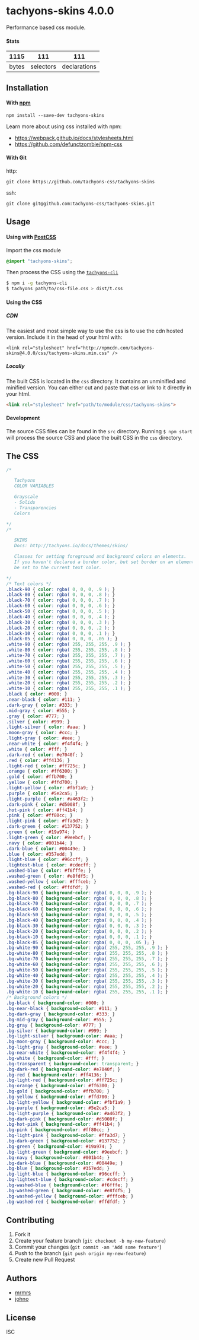 # tachyons-skins 4.0.0

Performance based css module.

#### Stats

1115 | 111 | 111
---|---|---
bytes | selectors | declarations

## Installation

#### With [npm](https://npmjs.com)

```
npm install --save-dev tachyons-skins
```

Learn more about using css installed with npm:
* https://webpack.github.io/docs/stylesheets.html
* https://github.com/defunctzombie/npm-css

#### With Git

http:
```
git clone https://github.com/tachyons-css/tachyons-skins
```

ssh:
```
git clone git@github.com:tachyons-css/tachyons-skins.git
```

## Usage

#### Using with [PostCSS](https://github.com/postcss/postcss)

Import the css module

```css
@import "tachyons-skins";
```

Then process the CSS using the [`tachyons-cli`](https://github.com/tachyons-css/tachyons-cli)

```sh
$ npm i -g tachyons-cli
$ tachyons path/to/css-file.css > dist/t.css
```

#### Using the CSS

##### CDN
The easiest and most simple way to use the css is to use the cdn hosted version. Include it in the head of your html with:

```
<link rel="stylesheet" href="http://npmcdn.com/tachyons-skins@4.0.0/css/tachyons-skins.min.css" />
```

##### Locally
The built CSS is located in the `css` directory. It contains an unminified and minified version.
You can either cut and paste that css or link to it directly in your html.

```html
<link rel="stylesheet" href="path/to/module/css/tachyons-skins">
```

#### Development

The source CSS files can be found in the `src` directory.
Running `$ npm start` will process the source CSS and place the built CSS in the `css` directory.

## The CSS

```css
/*

   Tachyons
   COLOR VARIABLES

   Grayscale
   - Solids
   - Transparencies
   Colors

*/
/*

   SKINS
   Docs: http://tachyons.io/docs/themes/skins/

   Classes for setting foreground and background colors on elements.
   If you haven't declared a border color, but set border on an element, it will 
   be set to the current text color. 

*/
/* Text colors */
.black-90 { color: rgba( 0, 0, 0, .9 ); }
.black-80 { color: rgba( 0, 0, 0, .8 ); }
.black-70 { color: rgba( 0, 0, 0, .7 ); }
.black-60 { color: rgba( 0, 0, 0, .6 ); }
.black-50 { color: rgba( 0, 0, 0, .5 ); }
.black-40 { color: rgba( 0, 0, 0, .4 ); }
.black-30 { color: rgba( 0, 0, 0, .3 ); }
.black-20 { color: rgba( 0, 0, 0, .2 ); }
.black-10 { color: rgba( 0, 0, 0, .1 ); }
.black-05 { color: rgba( 0, 0, 0, .05 ); }
.white-90 { color: rgba( 255, 255, 255, .9 ); }
.white-80 { color: rgba( 255, 255, 255, .8 ); }
.white-70 { color: rgba( 255, 255, 255, .7 ); }
.white-60 { color: rgba( 255, 255, 255, .6 ); }
.white-50 { color: rgba( 255, 255, 255, .5 ); }
.white-40 { color: rgba( 255, 255, 255, .4 ); }
.white-30 { color: rgba( 255, 255, 255, .3 ); }
.white-20 { color: rgba( 255, 255, 255, .2 ); }
.white-10 { color: rgba( 255, 255, 255, .1 ); }
.black { color: #000; }
.near-black { color: #111; }
.dark-gray { color: #333; }
.mid-gray { color: #555; }
.gray { color: #777; }
.silver { color: #999; }
.light-silver { color: #aaa; }
.moon-gray { color: #ccc; }
.light-gray { color: #eee; }
.near-white { color: #f4f4f4; }
.white { color: #fff; }
.dark-red { color: #e7040f; }
.red { color: #ff4136; }
.light-red { color: #ff725c; }
.orange { color: #ff6300; }
.gold { color: #ffb700; }
.yellow { color: #ffd700; }
.light-yellow { color: #fbf1a9; }
.purple { color: #5e2ca5; }
.light-purple { color: #a463f2; }
.dark-pink { color: #d5008f; }
.hot-pink { color: #ff41b4; }
.pink { color: #ff80cc; }
.light-pink { color: #ffa3d7; }
.dark-green { color: #137752; }
.green { color: #19a974; }
.light-green { color: #9eebcf; }
.navy { color: #001b44; }
.dark-blue { color: #00449e; }
.blue { color: #357edd; }
.light-blue { color: #96ccff; }
.lightest-blue { color: #cdecff; }
.washed-blue { color: #f6fffe; }
.washed-green { color: #e8fdf5; }
.washed-yellow { color: #fffceb; }
.washed-red { color: #ffdfdf; }
.bg-black-90 { background-color: rgba( 0, 0, 0, .9 ); }
.bg-black-80 { background-color: rgba( 0, 0, 0, .8 ); }
.bg-black-70 { background-color: rgba( 0, 0, 0, .7 ); }
.bg-black-60 { background-color: rgba( 0, 0, 0, .6 ); }
.bg-black-50 { background-color: rgba( 0, 0, 0, .5 ); }
.bg-black-40 { background-color: rgba( 0, 0, 0, .4 ); }
.bg-black-30 { background-color: rgba( 0, 0, 0, .3 ); }
.bg-black-20 { background-color: rgba( 0, 0, 0, .2 ); }
.bg-black-10 { background-color: rgba( 0, 0, 0, .1 ); }
.bg-black-05 { background-color: rgba( 0, 0, 0, .05 ); }
.bg-white-90 { background-color: rgba( 255, 255, 255, .9 ); }
.bg-white-80 { background-color: rgba( 255, 255, 255, .8 ); }
.bg-white-70 { background-color: rgba( 255, 255, 255, .7 ); }
.bg-white-60 { background-color: rgba( 255, 255, 255, .6 ); }
.bg-white-50 { background-color: rgba( 255, 255, 255, .5 ); }
.bg-white-40 { background-color: rgba( 255, 255, 255, .4 ); }
.bg-white-30 { background-color: rgba( 255, 255, 255, .3 ); }
.bg-white-20 { background-color: rgba( 255, 255, 255, .2 ); }
.bg-white-10 { background-color: rgba( 255, 255, 255, .1 ); }
/* Background colors */
.bg-black { background-color: #000; }
.bg-near-black { background-color: #111; }
.bg-dark-gray { background-color: #333; }
.bg-mid-gray { background-color: #555; }
.bg-gray { background-color: #777; }
.bg-silver { background-color: #999; }
.bg-light-silver { background-color: #aaa; }
.bg-moon-gray { background-color: #ccc; }
.bg-light-gray { background-color: #eee; }
.bg-near-white { background-color: #f4f4f4; }
.bg-white { background-color: #fff; }
.bg-transparent { background-color: transparent; }
.bg-dark-red { background-color: #e7040f; }
.bg-red { background-color: #ff4136; }
.bg-light-red { background-color: #ff725c; }
.bg-orange { background-color: #ff6300; }
.bg-gold { background-color: #ffb700; }
.bg-yellow { background-color: #ffd700; }
.bg-light-yellow { background-color: #fbf1a9; }
.bg-purple { background-color: #5e2ca5; }
.bg-light-purple { background-color: #a463f2; }
.bg-dark-pink { background-color: #d5008f; }
.bg-hot-pink { background-color: #ff41b4; }
.bg-pink { background-color: #ff80cc; }
.bg-light-pink { background-color: #ffa3d7; }
.bg-dark-green { background-color: #137752; }
.bg-green { background-color: #19a974; }
.bg-light-green { background-color: #9eebcf; }
.bg-navy { background-color: #001b44; }
.bg-dark-blue { background-color: #00449e; }
.bg-blue { background-color: #357edd; }
.bg-light-blue { background-color: #96ccff; }
.bg-lightest-blue { background-color: #cdecff; }
.bg-washed-blue { background-color: #f6fffe; }
.bg-washed-green { background-color: #e8fdf5; }
.bg-washed-yellow { background-color: #fffceb; }
.bg-washed-red { background-color: #ffdfdf; }
```

## Contributing

1. Fork it
2. Create your feature branch (`git checkout -b my-new-feature`)
3. Commit your changes (`git commit -am 'Add some feature'`)
4. Push to the branch (`git push origin my-new-feature`)
5. Create new Pull Request

## Authors

* [mrmrs](http://mrmrs.io)
* [johno](http://johnotander.com)

## License

ISC

